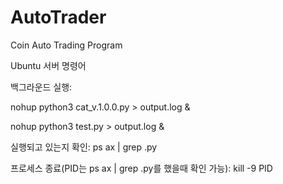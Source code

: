 # AutoTrader
Coin Auto Trading Program

Ubuntu 서버 명령어

백그라운드 실행:

nohup python3 cat_v.1.0.0.py > output.log &

nohup python3 test.py > output.log &

실행되고 있는지 확인: ps ax | grep .py

프로세스 종료(PID는 ps ax | grep .py를 했을때 확인 가능): kill -9 PID


